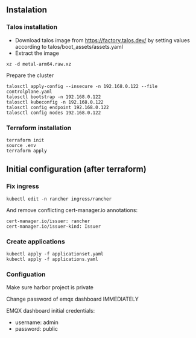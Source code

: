 ## Instalation

### Talos installation

- Download talos image from https://factory.talos.dev/ by setting values according to talos/boot_assets/assets.yaml
- Extract the image

```
xz -d metal-arm64.raw.xz
```

Prepare the cluster

```
talosctl apply-config --insecure -n 192.168.0.122 --file controlplane.yaml
talosctl bootstrap -n 192.168.0.122
talosctl kubeconfig -n 192.168.0.122
talosctl config endpoint 192.168.0.122
talosctl config nodes 192.168.0.122
```

### Terraform installation

```
terraform init
source .env
terraform apply
```

## Initial configuration (after terraform)

### Fix ingress

```
kubectl edit -n rancher ingress/rancher
```

And remove conflicting cert-manager.io annotations:

```
cert-manager.io/issuer: rancher
cert-manager.io/issuer-kind: Issuer
```

### Create applications

```
kubectl apply -f applicationset.yaml
kubectl apply -f applications.yaml
```

### Configuation

Make sure harbor project is private

Change password of emqx dashboard IMMEDIATELY

EMQX dashboard initial credentials:

- username: admin
- password: public
